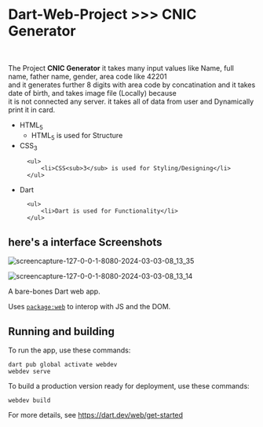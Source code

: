 <h1>Dart-Web-Project >>> CNIC Generator</h1>
<br />
<p>The Project <b>CNIC Generator</b> it takes many input values like Name, full name, father name, gender, area code like 42201 <br />
and it generates further 8 digits with area code by concatination and it takes date of birth, and takes image file (Locally) because <br />
it is not connected any server. it takes all of data from user and Dynamically print it in card.</p>
<ul>
  <li>HTML<sub>5</sub>
      <ul>
          <li>HTML<sub>5</sub> is used for Structure</li>
      </ul>
  </li>
  <li>CSS<sub>3</sub>
    
      <ul>
          <li>CSS<sub>3</sub> is used for Styling/Designing</li>
      </ul>
  </li>
  <li>Dart
    
      <ul>
          <li>Dart is used for Functionality</li>
      </ul>
  </li>
</ul>

<h2>here's a interface Screenshots</h2>

![screencapture-127-0-0-1-8080-2024-03-03-08_13_35](https://github.com/tehamialishah/CNIC-Generator-Project-MAD1/assets/85039236/1296ca39-3680-48d2-9545-42532ddb436d)


![screencapture-127-0-0-1-8080-2024-03-03-08_13_14](https://github.com/tehamialishah/CNIC-Generator-Project-MAD1/assets/85039236/8603e3e8-6831-4c63-bc91-7fc46bc45557)




  

A bare-bones Dart web app.

Uses [`package:web`](https://pub.dev/packages/web)
to interop with JS and the DOM.

## Running and building

To run the app, use these commands:
```
dart pub global activate webdev
webdev serve
```

To build a production version ready for deployment, use these commands:
```
webdev build
```

For more details, see https://dart.dev/web/get-started
